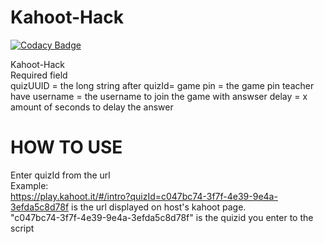 # Kahoot-Hack
[![Codacy Badge](https://api.codacy.com/project/badge/Grade/b1a22e16e65c414cb253813213eba3c9)](https://www.codacy.com/manual/sqz269/Kahoot-Hack?utm_source=github.com&amp;utm_medium=referral&amp;utm_content=sqz269/Kahoot-Hack&amp;utm_campaign=Badge_Grade)

Kahoot-Hack  
Required field  
quizUUID = the long string after quizId=
game pin = the game pin teacher have
username = the username to join the game with
answser delay = x amount of seconds to delay the answer

# HOW TO USE
Enter quizId from the url  
Example:  
https://play.kahoot.it/#/intro?quizId=c047bc74-3f7f-4e39-9e4a-3efda5c8d78f
is the url displayed on host's kahoot page.  
"c047bc74-3f7f-4e39-9e4a-3efda5c8d78f" is the quizid you enter to the script  
